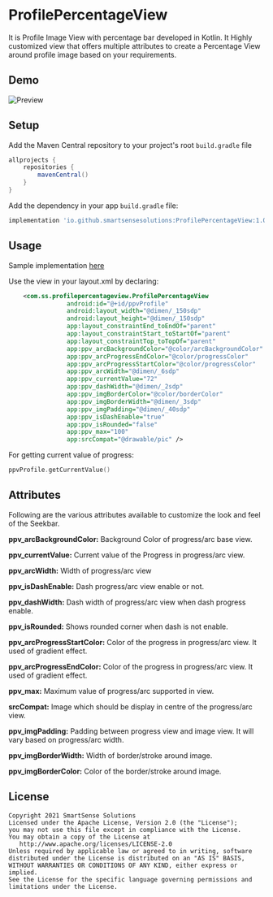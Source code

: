 # ProfilePercentageView


It is Profile Image View with percentage bar developed in Kotlin. It Highly customized view that offers multiple attributes to create a Percentage View around profile image based on your requirements.

## Demo

![Preview](https://github.com/smartSenseSolutions/ProfilePercentageView/blob/main/preview/preview.gif)


## Setup

Add the Maven Central repository to your project's root ```build.gradle``` file
``` gradle
allprojects {
    repositories {
        mavenCentral()
    }
}
```

Add the dependency in your app ```build.gradle``` file:
``` gradle
implementation 'io.github.smartsensesolutions:ProfilePercentageView:1.0.1'

```
## Usage

Sample implementation [here](https://github.com/smartSenseSolutions/ProfilePercentageView/tree/main/app)

Use the view in your layout.xml by declaring:

``` xml
	<com.ss.profilepercentageview.ProfilePercentageView
                android:id="@+id/ppvProfile"
                android:layout_width="@dimen/_150sdp"
                android:layout_height="@dimen/_150sdp"
                app:layout_constraintEnd_toEndOf="parent"
                app:layout_constraintStart_toStartOf="parent"
                app:layout_constraintTop_toTopOf="parent"
                app:ppv_arcBackgroundColor="@color/arcBackgroundColor"
                app:ppv_arcProgressEndColor="@color/progressColor"
                app:ppv_arcProgressStartColor="@color/progressColor"
                app:ppv_arcWidth="@dimen/_6sdp"
                app:ppv_currentValue="72"
                app:ppv_dashWidth="@dimen/_2sdp"
                app:ppv_imgBorderColor="@color/borderColor"
                app:ppv_imgBorderWidth="@dimen/_3sdp"
                app:ppv_imgPadding="@dimen/_40sdp"
                app:ppv_isDashEnable="true"
                app:ppv_isRounded="false"
                app:ppv_max="100"
                app:srcCompat="@drawable/pic" />
```

For getting current value of progress:

``` kotlin
ppvProfile.getCurrentValue()
```

## Attributes

Following are the various attributes available to customize the look and feel of the Seekbar.

**ppv_arcBackgroundColor:** Background Color of progress/arc base view.

**ppv_currentValue:** Current value of the Progress in progress/arc view.

**ppv_arcWidth:** Width of progress/arc view

**ppv_isDashEnable:** Dash progress/arc view enable or not.

**ppv_dashWidth:** Dash width of progress/arc view when dash progress enable.

**ppv_isRounded:** Shows rounded corner when dash is not enable.

**ppv_arcProgressStartColor:** Color of the progress in progress/arc view. It used of gradient effect.

**ppv_arcProgressEndColor:** Color of the progress in progress/arc view. It used of gradient effect.

**ppv_max:** Maximum value of progress/arc supported in view.

**srcCompat:** Image which should be display in centre of the progress/arc view.

**ppv_imgPadding:** Padding between progress view and image view. It will vary based on progress/arc width.

**ppv_imgBorderWidth:** Width of border/stroke around image.

**ppv_imgBorderColor:** Color of the border/stroke around image.
 

 
## License
```
Copyright 2021 SmartSense Solutions
Licensed under the Apache License, Version 2.0 (the "License");
you may not use this file except in compliance with the License.
You may obtain a copy of the License at
   http://www.apache.org/licenses/LICENSE-2.0
Unless required by applicable law or agreed to in writing, software
distributed under the License is distributed on an "AS IS" BASIS,
WITHOUT WARRANTIES OR CONDITIONS OF ANY KIND, either express or implied.
See the License for the specific language governing permissions and limitations under the License.
```
